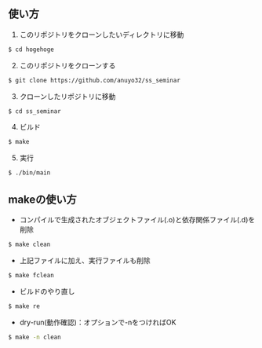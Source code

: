 ## 使い方

1. このリポジトリをクローンしたいディレクトリに移動
```bash
$ cd hogehoge
```

2. このリポジトリをクローンする
```bash
$ git clone https://github.com/anuyo32/ss_seminar
```

3. クローンしたリポジトリに移動
```bash
$ cd ss_seminar
```

4. ビルド
```bash
$ make
```

5. 実行
```bash
$ ./bin/main
```

## makeの使い方

- コンパイルで生成されたオブジェクトファイル(.o)と依存関係ファイル(.d)を削除
```bash
$ make clean
```

- 上記ファイルに加え、実行ファイルも削除
```bash
$ make fclean
```

- ビルドのやり直し
```bash
$ make re
```

- dry-run(動作確認)：オプションで-nをつければOK
```bash
$ make -n clean
```
